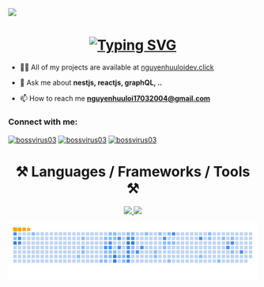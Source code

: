  <img src='https://i.ibb.co/30kNgtr/68747470733a2f2f6d69722d73332d63646e2d63662e626568616e63652e6e65742f70726f6a6563745f6d6f64756c65732f.gif'/>
 
 ### 
 
 <h1 align="center">
    <a href="https://git.io/typing-svg" align="center">
       <img src="https://readme-typing-svg.demolab.com?font=Poppins&size=33&duration=3000&pause=400&color=FFFFFF&random=false&width=435&lines=Hi+There+👋%2C+Im+bossvirus03;Im+Fullstack+web+developer" alt="Typing SVG" />
   </a>
 </h1>

- 👨‍💻 All of my projects are available at [nguyenhuuloidev.click](nguyenhuuloidev.click)

- 💬 Ask me about **nestjs, reactjs, graphQL, ..**

- 📫 How to reach me **nguyenhuuloi17032004@gmail.com**

 
 ###

<h3 align="left">Connect with me:</h3>
<p align="left">
<a href="https://fb.com/bossvirus03" target="blank"><img align="center" src="https://raw.githubusercontent.com/rahuldkjain/github-profile-readme-generator/master/src/images/icons/Social/facebook.svg" alt="bossvirus03" height="30" width="40" /></a>
<a href="https://www.youtube.com/c/bossvirus03" target="blank"><img align="center" src="https://raw.githubusercontent.com/rahuldkjain/github-profile-readme-generator/master/src/images/icons/Social/youtube.svg" alt="bossvirus03" height="30" width="40" /></a>
<a href="https://discord.gg/bossvirus03" target="blank"><img align="center" src="https://raw.githubusercontent.com/rahuldkjain/github-profile-readme-generator/master/src/images/icons/Social/discord.svg" alt="bossvirus03" height="30" width="40" /></a>
</p>

 ### 
 
 <h1 align="center">⚒️ Languages / Frameworks / Tools ⚒️</h1>
 <div align="center" dir="auto">
    <a target="_blank" rel="noopener noreferrer nofollow" href="https://camo.githubusercontent.com">
       <img src="https://skillicons.dev/icons?i=react,bootstrap,mui,html,css,sass,vscode,github,figma,tailwind,git,redux">
    </a>
    <a target="_blank" rel="noopener noreferrer nofollow" href="https://camo.githubusercontent.com">
       <img src="https://skillicons.dev/icons?i=nodejs,javascript,typescript,express,mongodb,nestjs,mysql,postgres,elasticsearch,prisma,graphql,sequelize,nextjs">
    </a>
</div>

![snake gif](https://github.com/bossvirus03/bossvirus03/blob/output/github-contribution-grid-snake.gif)
